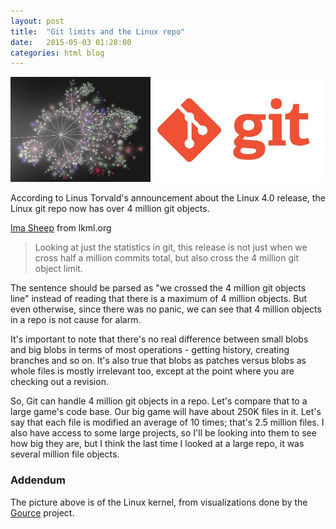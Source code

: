 ```yaml
---
layout: post
title:  "Git limits and the Linux repo"
date:   2015-05-03 01:28:00
categories: html blog
---
```

![My helpful screenshot](/assets/LinuxGit.jpg)

According to Linus Torvald's announcement about the Linux 4.0 release,
the Linux git repo now has over 4 million git objects.

[Ima Sheep](https://lkml.org/lkml/2015/4/12/178) from lkml.org

> Looking at just the statistics in git, this release is not
just when we cross half a million commits total, but also cross the 4
million git object limit.

The sentence should be parsed as "we crossed the 4 million git objects line" instead of
reading that there is a maximum of 4 million objects. But even otherwise, since there
was no panic, we can see that 4 million objects in a repo is not cause for alarm.

It's important to note that there's no real difference between small blobs and big
blobs in terms of most operations - getting history, creating branches and so on.
It's also true that blobs as patches versus blobs as whole files is mostly irrelevant
too, except at the point where you are checking out a revision.

So, Git can handle 4 million git objects in a repo. Let's compare that to a large
game's code base. Our big game will have about 250K files in it. Let's say that each
file is modified an average of 10 times; that's 2.5 million files. I also have access
to some large projects, so I'll be looking into them to see how big they are, but
I think the last time I looked at a large repo, it was several million
file objects.

### Addendum

The picture above is of the Linux kernel, from visualizations done by the
[Gource](https://code.google.com/p/gource/wiki/Screenshots) project.
